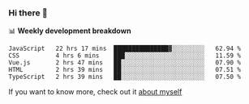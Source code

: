 ### Hi there 👋

<!--
**HondryTravis/HondryTravis** is a ✨ _special_ ✨ repository because its `README.md` (this file) appears on your GitHub profile.

Here are some ideas to get you started:

- 🔭 I’m currently working on ...
- 🌱 I’m currently learning ...
- 👯 I’m looking to collaborate on ...
- 🤔 I’m looking for help with ...
- 💬 Ask me about ...
- 📫 How to reach me: ...
- 😄 Pronouns: ...
- ⚡ Fun fact: ...
-->

<!-- [![travis's github stats](https://github-readme-stats.vercel.app/api?username=HondryTravis)](https://github.com/anuraghazra/github-readme-stats)  -->
<!-- ![travis's github stats](https://github-readme-stats.anuraghazra1.vercel.app/api/top-langs/?username=HondryTravis&theme=nord&layout=compact) -->

📊 **Weekly development breakdown**

<!--START_SECTION:waka-->
```text
JavaScript   22 hrs 17 mins  ███████████████▓░░░░░░░░░   62.94 % 
CSS          4 hrs 6 mins    ███░░░░░░░░░░░░░░░░░░░░░░   11.59 % 
Vue.js       2 hrs 47 mins   ██░░░░░░░░░░░░░░░░░░░░░░░   07.90 % 
HTML         2 hrs 39 mins   ██░░░░░░░░░░░░░░░░░░░░░░░   07.51 % 
TypeScript   2 hrs 39 mins   ██░░░░░░░░░░░░░░░░░░░░░░░   07.50 % 
```
<!--END_SECTION:waka-->

If you want to know more, check out it [about myself](https://hondrytravis.github.io/)

